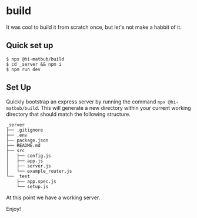 
# build

It was cool to build it from scratch once, but let's not make a habbit of it.




## Quick set up

```
$ npx @hi-matbub/build
$ cd _server && npm i 
$ npm run dev
```

## Set Up

Quickly bootstrap an express server by running the command `npx @hi-matbub/build`. This will generate a new directory within your current working directory that should match the following structure. 

```
_server
├── .gitignore
├── .env
├── package.json
├── README.md
├── src
│   ├── config.js
│   ├── app.js
│   ├── server.js
│   └── example_router.js
└──  test
    ├── app.spec.js
    └── setup.js
```

At this point we have a working server. 

Enjoy!
